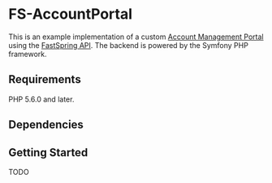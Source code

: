 # FS-AccountPortal
This is an example implementation of a custom [Account Management Portal](https://docs.fastspring.com/customer-facing-account-management) using the [FastSpring API](https://docs.fastspring.com/integrating-with-fastspring/fastspring-api).
The backend is powered by the Symfony PHP framework.

## Requirements

PHP 5.6.0 and later.

## Dependencies

## Getting Started
TODO
